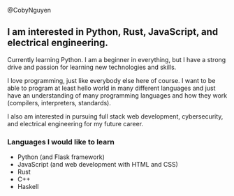 @CobyNguyen

## I am interested in Python, Rust, JavaScript, and electrical engineering.

Currently learning Python. I am a beginner in everything, but I have a strong drive and passion for learning new technologies and skills.

I love programming, just like everybody else here of course. I want to be able to program at least hello world in many different languages and just have an understanding of many programming languages and how they work (compilers, interpreters, standards). 

I also am interested in pursuing full stack web development, cybersecurity, and electrical engineering for my future career.

### Languages I would like to learn
- Python (and Flask framework)
- JavaScript (and web development with HTML and CSS)
- Rust
- C++
- Haskell

<!---
CobyNguyen/CobyNguyen is a ✨ special ✨ repository because its `README.md` (this file) appears on your GitHub profile.
You can click the Preview link to take a look at your changes.
--->
